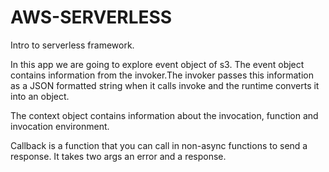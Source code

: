 # AWS-SERVERLESS
Intro to serverless framework. 

In this app we are going to explore event object of s3. The event object contains information from the invoker.The invoker passes this information as a JSON formatted string when it calls invoke and the runtime converts it into an object.

The context object contains information about the invocation, function and invocation environment.

Callback is a function that you can call in non-async functions to send a response. It takes two args an error and a response.
